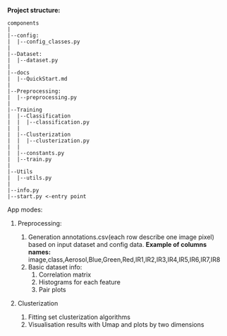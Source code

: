 **Project structure:**
```
components
|
|--config:
|  |--config_classes.py
|
|--Dataset:
|  |--dataset.py
|
|--docs
|  |--QuickStart.md
|
|--Preprocessing:
|  |--preprocessing.py
|
|--Training
|  |--Classification
|  |  |--classification.py
|  |
|  |--Clusterization
|  |  |--clusterization.py
|  |
|  |--constants.py
|  |--train.py
|
|--Utils
|  |--utils.py
|
|--info.py
|--start.py <-entry point
```

App modes:
1) Preprocessing:
   1) Generation annotations.csv(each row describe one image pixel) based on input dataset and config data.
       **Example of columns names:** image,class,Aerosol,Blue,Green,Red,IR1,IR2,IR3,IR4,IR5,IR6,IR7,IR8
   2) Basic dataset info:
      1) Correlation matrix 
      2) Histograms for each feature
      3) Pair plots

2) Clusterization
   1) Fitting set clusterization algorithms
   2) Visualisation results with Umap and plots by two dimensions
